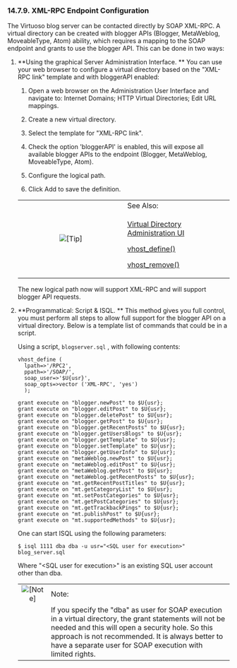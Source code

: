 <div>

<div>

<div>

<div>

### 14.7.9. XML-RPC Endpoint Configuration

</div>

</div>

</div>

The Virtuoso blog server can be contacted directly by SOAP XML-RPC. A
virtual directory can be created with blogger APIs (Blogger, MetaWeblog,
MoveableType, Atom) ability, which requires a mapping to the SOAP
endpoint and grants to use the blogger API. This can be done in two
ways:

<div>

1.  **Using the graphical Server Administration Interface. ** You can
    use your web browser to configure a virtual directory based on the
    "XML-RPC link" template and with bloggerAPI enabled:

    <div>

    1.  Open a web browser on the Administration User Interface and
        navigate to: Internet Domains; HTTP Virtual Directories; Edit
        URL mappings.

    2.  Create a new virtual directory.

    3.  Select the template for "XML-RPC link".

    4.  Check the option 'bloggerAPI' is enabled, this will expose all
        available blogger APIs to the endpoint (Blogger, MetaWeblog,
        MoveableType, Atom).

    5.  Configure the logical path.

    6.  Click Add to save the definition.

    </div>

    <div>

    <table data-border="0" data-summary="Tip: See Also:">
    <colgroup>
    <col style="width: 50%" />
    <col style="width: 50%" />
    </colgroup>
    <tbody>
    <tr class="odd">
    <td rowspan="2" style="text-align: center;" data-valign="top"
    width="25"><img src="images/tip.png" alt="[Tip]" /></td>
    <td style="text-align: left;">See Also:</td>
    </tr>
    <tr class="even">
    <td style="text-align: left;" data-valign="top"><p><a
    href="admui.internetdomains.html#httpvirtualdirs" class="link"
    title="HTTP Virtual Directories">Virtual Directory Administration
    UI</a></p>
    <p><a href="fn_vhost_define.html" class="link"
    title="VHOST_DEFINE">vhost_define()</a></p>
    <p><a href="fn_vhost_remove.html" class="link"
    title="VHOST_REMOVE">vhost_remove()</a></p></td>
    </tr>
    </tbody>
    </table>

    </div>

    The new logical path now will support XML-RPC and will support
    blogger API requests.

2.  **Programmatical: Script & ISQL. ** This method gives you full
    control, you must perform all steps to allow full support for the
    blogger API on a virtual directory. Below is a template list of
    commands that could be in a script.

    Using a script, `blogserver.sql` , with following contents:

    ``` programlisting
    vhost_define (
      lpath=>'/RPC2',
      ppath=>'/SOAP/',
      soap_user=>'$U{usr}',
      soap_opts=>vector ('XML-RPC', 'yes')
      );

    grant execute on "blogger.newPost" to $U{usr};
    grant execute on "blogger.editPost" to $U{usr};
    grant execute on "blogger.deletePost" to $U{usr};
    grant execute on "blogger.getPost" to $U{usr};
    grant execute on "blogger.getRecentPosts" to $U{usr};
    grant execute on "blogger.getUsersBlogs" to $U{usr};
    grant execute on "blogger.getTemplate" to $U{usr};
    grant execute on "blogger.setTemplate" to $U{usr};
    grant execute on "blogger.getUserInfo" to $U{usr};
    grant execute on "metaWeblog.newPost" to $U{usr};
    grant execute on "metaWeblog.editPost" to $U{usr};
    grant execute on "metaWeblog.getPost" to $U{usr};
    grant execute on "metaWeblog.getRecentPosts" to $U{usr};
    grant execute on "mt.getRecentPostTitles" to $U{usr};
    grant execute on "mt.getCategoryList" to $U{usr};
    grant execute on "mt.setPostCategories" to $U{usr};
    grant execute on "mt.getPostCategories" to $U{usr};
    grant execute on "mt.getTrackbackPings" to $U{usr};
    grant execute on "mt.publishPost" to $U{usr};
    grant execute on "mt.supportedMethods" to $U{usr};
    ```

    One can start ISQL using the following parameters:

    ``` programlisting
    $ isql 1111 dba dba -u usr="<SQL user for execution>" blog_server.sql
    ```

    Where "\<SQL user for execution\>" is an existing SQL user account
    other than dba.

    <div>

    |                              |                                                                                                                                                                                                                                                                                  |
    |:----------------------------:|:---------------------------------------------------------------------------------------------------------------------------------------------------------------------------------------------------------------------------------------------------------------------------------|
    | ![\[Note\]](images/note.png) | Note:                                                                                                                                                                                                                                                                            |
    |                              | If you specify the "dba" as user for SOAP execution in a virtual directory, the grant statements will not be needed and this will open a security hole. So this approach is not recommended. It is always better to have a separate user for SOAP execution with limited rights. |

    </div>

</div>

</div>
